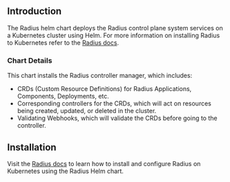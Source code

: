 ## Introduction

The Radius helm chart deploys the Radius control plane system services on a Kubernetes cluster using Helm. For more information on installing Radius to Kubernetes refer to the [Radius docs](https://docs.radapp.dev/operations/platforms/kubernetes/kubernetes-install/#install-with-helm).

### Chart Details

This chart installs the Radius controller manager, which includes:

- CRDs (Custom Resource Definitions) for Radius Applications, Components, Deployments, etc.
- Corresponding controllers for the CRDs, which will act on resources being created, updated, or deleted in the cluster.
- Validating Webhooks, which will validate the CRDs before going to the controller.

## Installation 

Visit the [Radius docs](https://docs.radapp.dev/operations/platforms/kubernetes/kubernetes-install/#install-with-helm) to learn how to install and configure Radius on Kubernetes using the Radius Helm chart.
